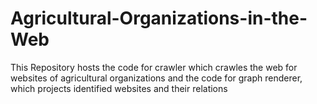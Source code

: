 # Agricultural-Organizations-in-the-Web
This Repository hosts the code for crawler which crawles the web for websites of agricultural organizations and the code for graph renderer, which projects identified websites and their relations
